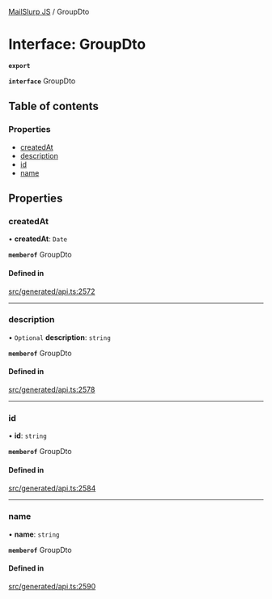 [MailSlurp JS](../README.md) / GroupDto

# Interface: GroupDto

**`export`**

**`interface`** GroupDto

## Table of contents

### Properties

- [createdAt](GroupDto.md#createdat)
- [description](GroupDto.md#description)
- [id](GroupDto.md#id)
- [name](GroupDto.md#name)

## Properties

### createdAt

• **createdAt**: `Date`

**`memberof`** GroupDto

#### Defined in

[src/generated/api.ts:2572](https://github.com/mailslurp/mailslurp-client/blob/1460b4d/src/generated/api.ts#L2572)

___

### description

• `Optional` **description**: `string`

**`memberof`** GroupDto

#### Defined in

[src/generated/api.ts:2578](https://github.com/mailslurp/mailslurp-client/blob/1460b4d/src/generated/api.ts#L2578)

___

### id

• **id**: `string`

**`memberof`** GroupDto

#### Defined in

[src/generated/api.ts:2584](https://github.com/mailslurp/mailslurp-client/blob/1460b4d/src/generated/api.ts#L2584)

___

### name

• **name**: `string`

**`memberof`** GroupDto

#### Defined in

[src/generated/api.ts:2590](https://github.com/mailslurp/mailslurp-client/blob/1460b4d/src/generated/api.ts#L2590)
